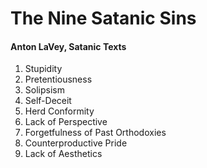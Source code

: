 # The Nine Satanic Sins
#### Anton LaVey, Satanic Texts

1. Stupidity
2. Pretentiousness
3. Solipsism
4. Self-Deceit
5. Herd Conformity
6. Lack of Perspective
7. Forgetfulness of Past Orthodoxies
8. Counterproductive Pride
9. Lack of Aesthetics
